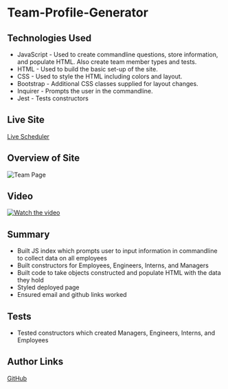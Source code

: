 # Team-Profile-Generator

## Technologies Used

* JavaScript - Used to create commandline questions, store information, and populate HTML. Also create team member types and tests.
* HTML - Used to build the basic set-up of the site.
* CSS - Used to style the HTML including colors and layout.
* Bootstrap - Additional CSS classes supplied for layout changes.
* Inquirer - Prompts the user in the commandline.
* Jest - Tests constructors



## Live Site

[Live Scheduler](https://mjshelton12.github.io/Team-Profile-Generator/)

## Overview of Site

![Team Page](https://i.imgur.com/UxpPaM5.jpg)

## Video
 [![Watch the video](https://i.imgur.com/vA3DjFS.jpg)](https://watch.screencastify.com/v/ChqkgCbv2Vf7lxhCtsrN)

## Summary

* Built JS index which prompts user to input information in commandline to collect data on all employees
* Built constructors for Employees, Engineers, Interns, and Managers
* Built code to take objects constructed and populate HTML with the data they hold
* Styled deployed page
* Ensured email and github links worked

## Tests
* Tested constructors which created Managers, Engineers, Interns, and Employees

## Author Links

[GitHub](https://github.com/mjshelton12)
